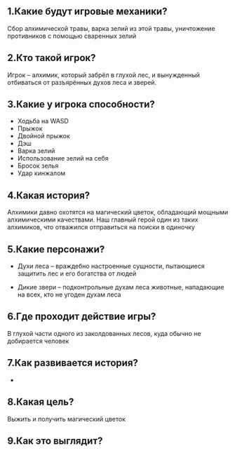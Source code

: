 ## 1.Какие будут игровые механики? 

Сбор алхимической травы, варка зелий из этой травы, уничтожение противников с помощью сваренных зелий 

## 2.Кто такой игрок? 

Игрок – алхимик, который забрёл в глухой лес, и вынужденный отбиваться от разъярённых духов леса и зверей. 

## 3.Какие у игрока способности? 

- Ходьба на WASD 
-  Прыжок 
- Двойной прыжок 
- Дэш 
- Варка зелий 
- Использование зелий на себя 
- Бросок зелья 
- Удар кинжалом

## 4.Какая история? 

Алхимики давно охотятся на магический цветок, обладающий мощными алхимическими качествами.
Наш главный герой один из таких алхимиков, что отважился отправиться на поиски в одиночку 

## 5.Какие персонажи? 

- Духи леса – враждебно настроенные сущности, пытающиеся защитить лес и его богатства от людей 

- Дикие звери – подконтрольные духам леса животные, нападающие на всех, кто не угоден духам леса 

## 6.Где проходит действие игры? 

В глухой части одного из заколдованных лесов, куда обычно не добирается человек 

## 7.Как развивается история? 

- 

## 8.Какая цель? 

Выжить и получить магический цветок 

## 9.Как это выглядит? 